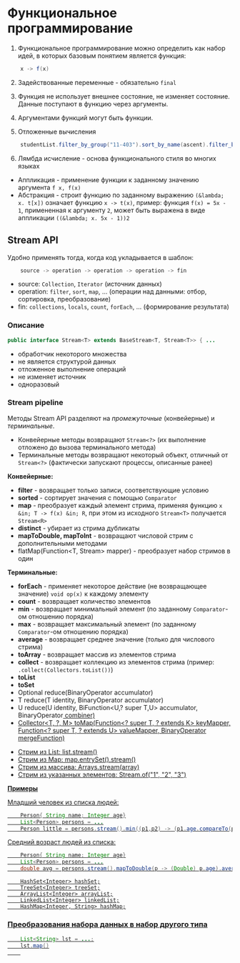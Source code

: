 # Функциональное программирование

1. Функциональное программирование можно определить как набор идей, в которых базовым понятием является функция:

```java
    x -> f(x)
```

2. Задействованные переменные - обязательно `final`

3. Функция не использует внешнее состояние, не изменяет состояние. Данные поступают в функцию через аргументы.

4. Аргументами функций могут быть функции.

5. Отложенные вычисления

```java
    studentList.filter_by_group("11-403").sort_by_name(ascent).filter_by_gender(male).execute()
```

6. Лямбда исчисление - основа функционального стиля во многих языках
- Аппликация - применение функции к заданному значению аргумента `f x, f(x)`
- Абстракция - строит функцию по заданному выражению `(&lambda; x. t[x])` означает функцию `x -> t(x)`, пример: функция
  `f(x) = 5x - 1`, примененная к аргументу `2`, может быть выражена в виде аппликации
  `((&lambda; x. 5x - 1))2`


## Stream API

Удобно применять тогда, когда код укладывается в шаблон:

```java
    source -> operation -> operation -> operation -> fin
```
- source: `Collection`, `Iterator` (источник данных)
- operation: `filter`, `sort`, `map`, ... (операции над данными: отбор, сортировка, преобразование)
- fin: `collections`, `locals`, `count`, `forEach`, ... (формирование результата)

### Описание
```java
public interface Stream<T> extends BaseStream<T, Stream<T>> { ...
```

- обработчик некоторого множества
- не является структурой данных
- отложенное выполнение операций
- не изменяет источник
- одноразовый

### Stream pipeline

Методы Stream API разделяют на _промежуточные_ (конвейерные) и _терминальные_.

- Конвейерные методы возвращают `Stream<?>` (их выполнение отложено до вызова терминального метода)
- Терминальные методы возвращают некоторый объект, отличный от `Stream<?>` (фактически запускают процессы, описанные ранее)

**Конвейерные:**
* **filter** - возвращает только записи, соответствующие условию
* **sorted** - сортирует значения с помощью `Comparator`
* **map** - преобразует каждый элемент стрима, применяя функцию `x &in; T -> f(x) &in; R`, при этом из исходного
  `Stream<T>` получается `Stream<R>`
* **distinct** - убирает из стрима дубликаты
* **mapToDouble, mapToInt** - возвращают числовой стрим с дополнительными методами
* flatMap(Function<T, Stream<R>> mapper) - преобразует набор стримов в один

**Терминальные:**
* **forEach** - применяет некоторое действие (не возвращающее значение) `void op(x)` к каждому элементу
* **count** - возвращает количество элементов
* **min** - возвращает минимальный элемент (по заданному `Comparator`-ом отношению порядка)
* **max** - возвращает максимальный элемент (по заданному `Comparator`-ом отношению порядка)
* **average** - возвращает среднее значение (только для числового стрима)
* **toArray** - возвращает массив из элементов стрима
* **collect** - возвращает коллекцию из элементов стрима (пример: `.collect(Collectors.toList())`)
* **toList**
* **toSet**
*  Optional<T> reduce(BinaryOperator<T> accumulator)
*  T reduce(T identity, BinaryOperator<T> accumulator)
*  U reduce(U identity, BiFunction<U,? super T,U> accumulator, BinaryOperator<U> combiner)
*  Collector<T, ?, M> toMap(Function<? super T, ? extends K> keyMapper,
   Function<? super T, ? extends U> valueMapper,
   BinaryOperator<U> mergeFunction)


- Стрим из List: list.stream()
- Стрим из Map: map.entrySet().stream()
- Стрим из массива: Arrays.stream(array)
- Стрим из указанных элементов: Stream.of("1", "2", "3")



**Примеры**

Младший человек из списка людей:

```java
    Person{ String name; Integer age}
    List<Person> persons = ...
    Person little = persons.stream().min((p1,p2) -> (p1.age.compareTo(p2.age))).get();
```

Средний возраст людей из списка:

```java
    Person{ String name; Integer age}
    List<Person> persons = ...
    double avg = persons.stream().mapToDouble(p -> (Double) p.age).average().getAsDouble();
```
        HashSet<Integer> hashSet;
        TreeSet<Integer> treeSet;
        ArrayList<Integer> arrayList;
        LinkedList<Integer> linkedList;
        HashMap<Integer, String> hashMap;

### Преобразования набора данных в набор другого типа
```java
    List<String> lst = ...;
    lst.map()
    
```


